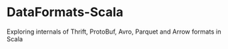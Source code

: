 # DataFormats-Scala
Exploring internals of Thrift, ProtoBuf, Avro, Parquet and Arrow formats in Scala
